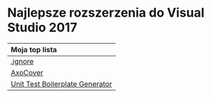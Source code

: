 # Najlepsze rozszerzenia do Visual Studio 2017

| Moja top lista |
| :--- |
| [.ignore](https://github.com/madskristensen/IgnoreFiles) |
| [AxoCover](https://github.com/axodox/AxoCover) |
| [Unit Test Boilerplate Generator](https://github.com/Microsoft/UnitTestBoilerplateGenerator) |



